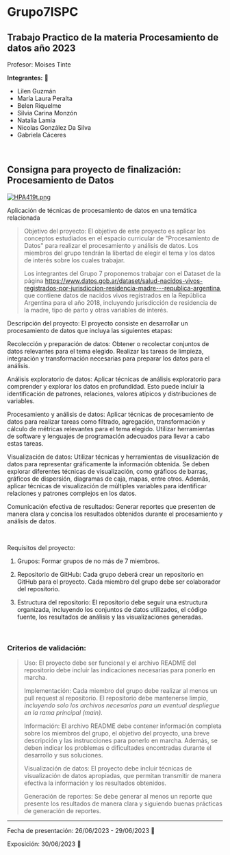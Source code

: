 # Grupo7ISPC
## Trabajo Practico de la materia Procesamiento de datos año 2023

Profesor: Moises Tinte

**Integrantes:** :loudspeaker:

* Lilen Guzmán
* María Laura Peralta
* Belen Riquelme
* Silvia Carina Monzón
* Natalia Lamia
* Nicolas González Da Silva
* Gabriela Cáceres

<br>

## Consigna para proyecto de finalización: Procesamiento de Datos

[![HPA419t.png](https://iili.io/HPA419t.png)](https://freeimage.host/es)

Aplicación de técnicas de procesamiento de datos en una temática relacionada
>
>Objetivo del proyecto: El objetivo de este proyecto es aplicar los conceptos estudiados en el espacio curricular de "Procesamiento de Datos" para realizar el procesamiento y análisis de datos. Los miembros del grupo tendrán la libertad de elegir el tema y los datos de interés sobre los cuales trabajar.
>
>Los integrantes del Grupo 7 proponemos trabajar con el Dataset de la página
https://www.datos.gob.ar/dataset/salud-nacidos-vivos-registrados-por-jurisdiccion-residencia-madre---republica-argentina,
que contiene datos de nacidos vivos registrados en la República Argentina para el año 2018, incluyendo jurisdicción de residencia de la
madre, tipo de parto y otras variables de interés.
>
Descripción del proyecto: El proyecto consiste en desarrollar un procesamiento de datos que incluya las siguientes etapas:

Recolección y preparación de datos: Obtener o recolectar conjuntos de datos relevantes para el tema elegido. Realizar las tareas de limpieza, integración y transformación necesarias para preparar los datos para el análisis.

Análisis exploratorio de datos: Aplicar técnicas de análisis exploratorio para comprender y explorar los datos en profundidad. Esto puede incluir la identificación de patrones, relaciones, valores atípicos y distribuciones de variables.

Procesamiento y análisis de datos: Aplicar técnicas de procesamiento de datos para realizar tareas como filtrado, agregación, transformación y cálculo de métricas relevantes para el tema elegido. Utilizar herramientas de software y lenguajes de programación adecuados para llevar a cabo estas tareas.

Visualización de datos: Utilizar técnicas y herramientas de visualización de datos para representar gráficamente la información obtenida. Se deben explorar diferentes técnicas de visualización, como gráficos de barras, gráficos de dispersión, diagramas de caja, mapas, entre otros. Además, aplicar técnicas de visualización de múltiples variables para identificar relaciones y patrones complejos en los datos.

Comunicación efectiva de resultados: Generar reportes que presenten de manera clara y concisa los resultados obtenidos durante el procesamiento y análisis de datos.

<br>

Requisitos del proyecto:

1. Grupos: Formar grupos de no más de 7 miembros.

2. Repositorio de GitHub: Cada grupo deberá crear un repositorio en GitHub para el proyecto. Cada miembro del grupo debe ser colaborador del repositorio.

3. Estructura del repositorio: El repositorio debe seguir una estructura organizada, incluyendo los conjuntos de datos utilizados, el código fuente, los resultados de análisis y las 
   visualizaciones generadas.


<br>

### Criterios de validación:
>
>Uso: El proyecto debe ser funcional y el archivo README del repositorio debe incluir las indicaciones necesarias para ponerlo en marcha.
>
>Implementación: Cada miembro del grupo debe realizar al menos un pull request al repositorio. El repositorio debe mantenerse limpio, *incluyendo solo los archivos necesarios para un eventual despliegue en la rama principal (main).*
>
>Información: El archivo README debe contener información completa sobre los miembros del grupo, el objetivo del proyecto, una breve descripción y las instrucciones para ponerlo en marcha. Además, se deben indicar los problemas o dificultades encontradas durante el desarrollo y sus soluciones.
>
>Visualización de datos: El proyecto debe incluir técnicas de visualización de datos apropiadas, que permitan transmitir de manera efectiva la información y los resultados obtenidos.
>
>Generación de reportes: Se debe generar al menos un reporte que presente los resultados de manera clara y siguiendo buenas prácticas de generación de reportes.

<hr>

Fecha de presentación: 26/06/2023 - 29/06/2023 :calendar:

Exposición:  30/06/2023 :pushpin:
